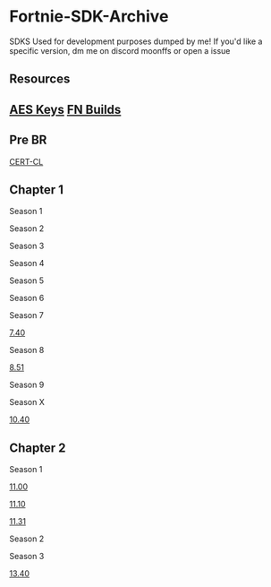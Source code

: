 # Fortnie-SDK-Archive
SDKS Used for development purposes dumped by me!
If you'd like a specific version, dm me on discord moonffs or open a issue
## Resources
[AES Keys](https://github.com/dippyshere/fortnite-aes-archive)
[FN Builds](https://github.com/itztiva/Fortnitebuilds)
----
## Pre BR


[CERT-CL](https://github.com/moonleaks/Fortnie-SDK-Archive/raw/main/4.16.0-3532353+++Fortnite+Release-Cert-FortniteGame.zip)
## Chapter 1
Season 1

Season 2

Season 3 

Season 4 

Season 5

Season 6

Season 7

[7.40](https://github.com/moonleaks/Fortnie-SDK-Archive/raw/main/4.22.0-5046157+++Fortnite+Release-7.40-FortniteGame.zip)


Season 8

[8.51](https://github.com/moonleaks/Fortnie-SDK-Archive/raw/main/4.23.0-6165369+++Fortnite+Release-8.51-FortniteGame.zip)

Season 9

Season X

[10.40](https://github.com/moonleaks/Fortnie-SDK-Archive/raw/main/4.23.0-9380822+++Fortnite+Release-10.40-FortniteGame.zip)


## Chapter 2

Season 1

[11.00](https://github.com/moonleaks/Fortnie-SDK-Archive/raw/main/4.24.0-9603448+++Fortnite+Release-11.00-FortniteGame.zip)

[11.10](https://github.com/moonleaks/Fortnie-SDK-Archive/raw/main/4.24.0-9901083+++Fortnite+Release-11.10-FortniteGame.zip)

[11.31](https://github.com/moonleaks/Fortnie-SDK-Archive/raw/main/4.24.0-10800459+++Fortnite+Release-11.31-FortniteGame.zip)

Season 2


Season 3

[13.40](https://github.com/moonleaks/Fortnie-SDK-Archive/raw/main/4.26.0-14113327%2B%2B%2BFortnite%2BRelease-13.40-FortniteGame.zip)
